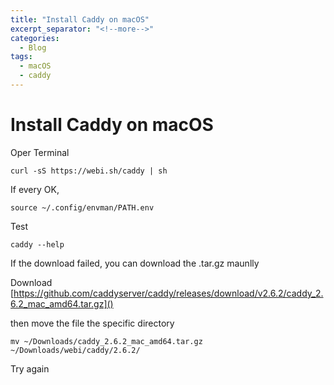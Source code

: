 ```yaml
---
title: "Install Caddy on macOS"
excerpt_separator: "<!--more-->"
categories:
  - Blog
tags:
  - macOS
  - caddy
---
```


# Install Caddy on macOS

Oper Terminal

```shell
curl -sS https://webi.sh/caddy | sh
```

If every OK,

```shell
source ~/.config/envman/PATH.env
```

Test
```shell
caddy --help
```


If the download failed, you can download the .tar.gz maunlly

Download [https://github.com/caddyserver/caddy/releases/download/v2.6.2/caddy_2.6.2_mac_amd64.tar.gz]()

then move the file the specific directory

```shell
mv ~/Downloads/caddy_2.6.2_mac_amd64.tar.gz ~/Downloads/webi/caddy/2.6.2/
```

Try again
